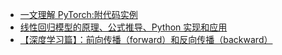 
- [一文理解 PyTorch:附代码实例](https://zhuanlan.zhihu.com/p/111144134)
- [线性回归模型的原理、公式推导、Python 实现和应用](https://zhuanlan.zhihu.com/p/80887841)
- [【深度学习篇】：前向传播（forward）和反向传播（backward）](https://zhuanlan.zhihu.com/p/447113449)
